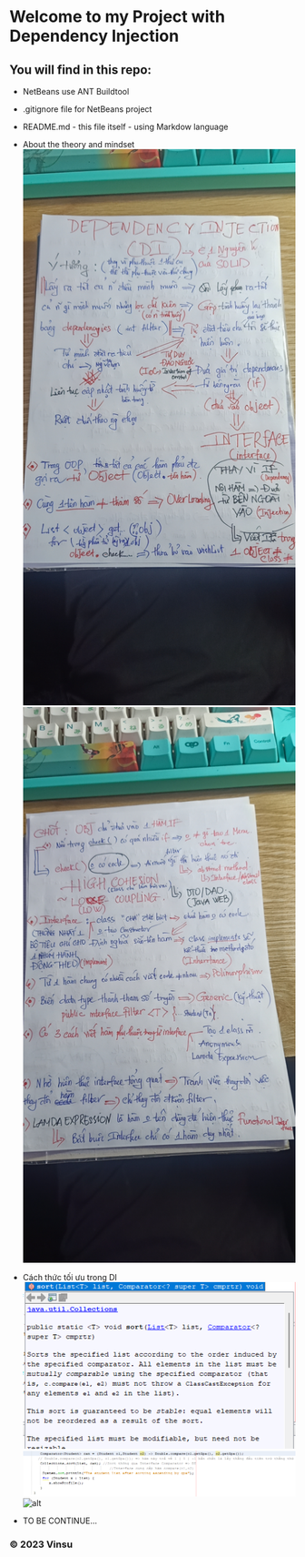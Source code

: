 # Welcome to my Project with Dependency Injection 

## You will find in this repo:

* NetBeans use ANT Buildtool
* .gitignore file for NetBeans project
* README.md - this file itself - using Markdow language
* About the theory and mindset
![alt](DI.png)
![alt](DI_2.png)
* Cách thức tối ưu trong DI
![alt](DI3.png)
![alt](DI4.png)
![alt](D5.png)


* TO BE CONTINUE...
### © 2023 Vinsu 
